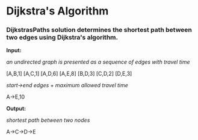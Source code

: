 # Dijkstra's Algorithm

### DijkstrasPaths solution determines the shortest path between two edges using Dijkstra's algorithm.

**Input:**

_an_ _undirected_ _graph_ _is_ _presented_ _as_ _a_ _sequence_ _of_ _edges_ _with_ _travel_ _time_

[A,B,1] [A,C,1] [A,D,6] [A,E,8] [B,D,3] [C,D,2] [D,E,3]

_start->end_ _edges_ + _maximum_ _allowed_ _travel_ _time_

A->E,10

**Output:**

_shortest_ _path_ _between_ _two_ _nodes_

A->C->D->E

